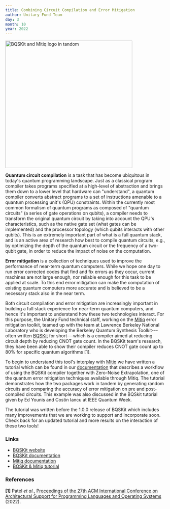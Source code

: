 ```yaml
---
title: Combining Circuit Compilation and Error Mitigation
author: Unitary Fund Team
day: 3
month: 10
year: 2022
---
```


<img src="../../images/bqskit.png" alt="BQSKit and Mitiq logo in tandom" width="400"/>

**Quantum circuit compilation** is a task that has become ubiquitous in today's quantum programming landscape.
Just as a classical program compiler takes programs specified at a high-level of abstraction and brings them down to a lower level that hardware can "understand", a quantum compiler converts abstract programs to a set of instructions amenable to a quantum processing unit's (QPU) constraints.
Within the currently most common formalism of quantum programs as composed of "quantum circuits" (a series of gate operations on qubits), a compiler needs to transform the original quantum circuit by taking into account the QPU's characteristics, such as the native gate set (what gates can be implemented) and the processor topology (which qubits interacts with other qubits).
This is an extremely important part of what is a full quantum stack, and is an active area of research how best to compile quantum circuits, e.g., by optimizing the depth of the quantum circuit or the frequency of a two-qubit gate, in order to reduce the impact of noise on the computation.

**Error mitigation** is a collection of techniques used to improve the performance of near-term quantum computers.
While we hope one day to run error corrected codes that find and fix errors as they occur, current machines are not large enough, nor reliable enough for this task to be applied at scale.
To this end error mitigation can make the computation of existing quantum computers more accurate and is believed to be a necessary stack also in the near term.

Both circuit compilation and error mitigation are increasingly important in building a full stack experience for near-term quantum computers, and hence it's important to understand how these two technologies interact.
For this purpose, the Unitary Fund technical staff, working on the [Mitiq](https://mitiq.readthedocs.io/en/latest/index.html) error mitigation toolkit, teamed up with the team at Lawrence Berkeley National Laboratory who is developing the Berkeley Quantum Synthesis Toolkit---often written [BQSKit](https://bqskit.lbl.gov/) for short---which is a compiler aimed at reducing circuit depth by reducing CNOT gate count.
In the BQSKit team's research, they have been able to show their compiler reduces CNOT gate count up to 80% for specific quantum algorithms [1].

To begin to understand this tool's interplay with [Mitiq](https://mitiq.readthedocs.io/) we have written a tutorial which can be found in our [documentation](https://mitiq.readthedocs.io/en/latest/examples/bqskit.html) that describes a workflow of using the BQSKit compiler together with Zero-Noise Extrapolation, one of the quantum error mitigation techniques available through Mitiq.
The tutorial demonstrates how the two packages work in tandem by generating random circuits and comparing the accuracy of error mitigation on pre and post-compiled circuits.
This example was also discussed in the BQSkit tutorial given by Ed Younis and Costin Iancu at IEEE Quantum Week.

The tutorial was written before the 1.0.0 release of BQSKit which includes many improvements that we are working to support and incorporate soon.
Check back for an updated tutorial and more results on the interaction of these two tools!

### Links

- [BQSKit website](https://bqskit.lbl.gov/)
- [BQSKit documentation](https://bqskit.readthedocs.io/)
- [Mitiq documentation](https://mitiq.readthedocs.io/)
- [BQSKit & Mitiq tutorial](https://mitiq.readthedocs.io/en/latest/examples/bqskit.html)

### References
**[1]** Patel *et al.*, [Proceedings of the 27th ACM International Conference on Architectural Support for Programming Languages and Operating Systems](https://doi.org/10.1145/3503222.3507739) (2022).